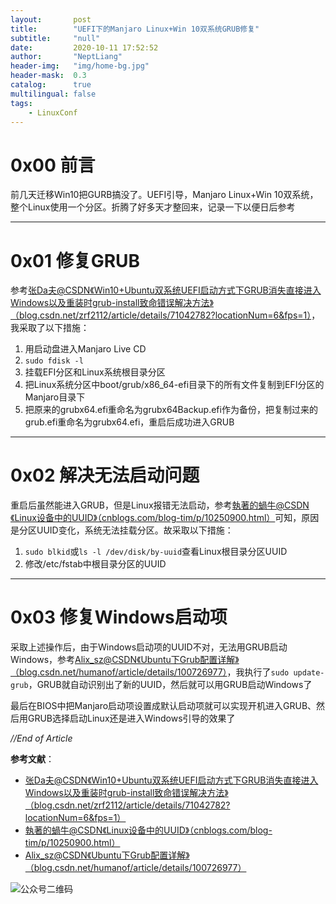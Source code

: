 ```yaml
---
layout:       post
title:        "UEFI下的Manjaro Linux+Win 10双系统GRUB修复"
subtitle:     "null"
date:         2020-10-‎11‎ 17:52:52
author:       "NeptLiang"
header-img:   "img/home-bg.jpg"
header-mask:  0.3
catalog:      true
multilingual: false
tags:
    - LinuxConf
---
```



# 0x00 前言

前几天迁移Win10把GURB搞没了。UEFI引导，Manjaro Linux+Win 10双系统，整个Linux使用一个分区。折腾了好多天才整回来，记录一下以便日后参考

---


# 0x01 修复GRUB

参考[张Da夫@CSDN《Win10+Ubuntu双系统UEFI启动方式下GRUB消失直接进入Windows以及重装时grub-install致命错误解决方法》（blog.csdn.net/zrf2112/article/details/71042782?locationNum=6&fps=1）](https://blog.csdn.net/zrf2112/article/details/71042782?locationNum=6&fps=1)，我采取了以下措施：

1. 用启动盘进入Manjaro Live CD
2. `sudo fdisk -l`
3. 挂载EFI分区和Linux系统根目录分区
4. 把Linux系统分区中boot/grub/x86_64-efi目录下的所有文件复制到EFI分区的Manjaro目录下
5. 把原来的grubx64.efi重命名为grubx64Backup.efi作为备份，把复制过来的grub.efi重命名为grubx64.efi，重启后成功进入GRUB

---


# 0x02 解决无法启动问题

重启后虽然能进入GRUB，但是Linux报错无法启动，参考[執著的蝸牛@CSDN《Linux设备中的UUID》（cnblogs.com/blog-tim/p/10250900.html）](https://www.cnblogs.com/blog-tim/p/10250900.html)可知，原因是分区UUID变化，系统无法挂载分区。故采取以下措施：

1. `sudo blkid`或`ls -l /dev/disk/by-uuid`查看Linux根目录分区UUID
2. 修改/etc/fstab中根目录分区的UUID

---


# 0x03 修复Windows启动项

采取上述操作后，由于Windows启动项的UUID不对，无法用GRUB启动Windows，参考[Alix_sz@CSDN《Ubuntu下Grub配置详解》（blog.csdn.net/humanof/article/details/100726977）](https://blog.csdn.net/humanof/article/details/100726977)，我执行了`sudo update-grub`，GRUB就自动识别出了新的UUID，然后就可以用GRUB启动Windows了

最后在BIOS中把Manjaro启动项设置成默认启动项就可以实现开机进入GRUB、然后用GRUB选择启动Linux还是进入Windows引导的效果了


*//End of Article*

**参考文献**：

* [张Da夫@CSDN《Win10+Ubuntu双系统UEFI启动方式下GRUB消失直接进入Windows以及重装时grub-install致命错误解决方法》（blog.csdn.net/zrf2112/article/details/71042782?locationNum=6&fps=1）](https://blog.csdn.net/zrf2112/article/details/71042782?locationNum=6&fps=1)
* [執著的蝸牛@CSDN《Linux设备中的UUID》（cnblogs.com/blog-tim/p/10250900.html）](https://www.cnblogs.com/blog-tim/p/10250900.html)
* [Alix_sz@CSDN《Ubuntu下Grub配置详解》（blog.csdn.net/humanof/article/details/100726977）](https://blog.csdn.net/humanof/article/details/100726977)

![公众号二维码](https://neptliang.github.io/img/Article/WeChatBlog.png)